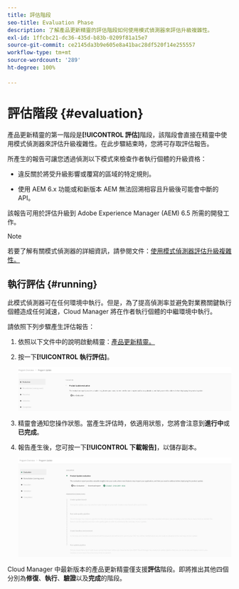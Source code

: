 ```yaml
---
title: 評估階段
seo-title: Evaluation Phase
description: 了解產品更新精靈的評估階段如何使用模式偵測器來評估升級複雜性。
exl-id: 1ffcbc21-dc36-435d-b83b-0209f81a15e7
source-git-commit: ce2145da3b9e605e8a41bac28df520f14e255557
workflow-type: tm+mt
source-wordcount: '289'
ht-degree: 100%

---
```



# 評估階段 {#evaluation}

產品更新精靈的第一階段是&#x200B;**[!UICONTROL 評估]**&#x200B;階段，該階段會直接在精靈中使用模式偵測器來評估升級複雜性。在此步驟結束時，您將可存取評估報告。

所產生的報告可讓您透過偵測以下模式來檢查作者執行個體的升級資格：

* 違反關於將受升級影響或覆寫的區域的特定規則。

* 使用 AEM 6.x 功能或和新版本 AEM 無法回溯相容且升級後可能會中斷的 API。

該報告可用於評估升級到 Adob&#x200B;&#x200B;e Experience Manager (AEM) 6.5 所需的開發工作。

>[!NOTE]
>
>若要了解有關模式偵測器的詳細資訊，請參閱文件：[使用模式偵測器評估升級複雜性。](https://experienceleague.adobe.com/docs/experience-manager-65/deploying/upgrading/pattern-detector.html?lang=zh-Hant)

## 執行評估 {#running}

此模式偵測器可在任何環境中執行。但是，為了提高偵測率並避免對業務關鍵執行個體造成任何減速，Cloud Manager 將在作者執行個體的中繼環境中執行。

請依照下列步驟產生評估報告：

1. 依照以下文件中的說明啟動精靈：[產品更新精靈。](/help/product-update-wizard/overview.md)

1. 按一下&#x200B;**[!UICONTROL 執行評估]**。

   ![執行評估](/help/assets/Run-Evaluation.png)

1. 精靈會通知您操作狀態。當產生評估時，依適用狀態，您將會注意到&#x200B;**進行中**&#x200B;或&#x200B;**已完成**。

1. 報告產生後，您可按一下&#x200B;**[!UICONTROL 下載報告]**，以儲存副本。

   ![報告已建立](/help/assets/Evaluation-1.png)

Cloud Manager 中最新版本的產品更新精靈僅支援&#x200B;**評估**&#x200B;階段。即將推出其他四個分別為&#x200B;**修復**、**執行**、**驗證**&#x200B;以及&#x200B;**完成**&#x200B;的階段。
